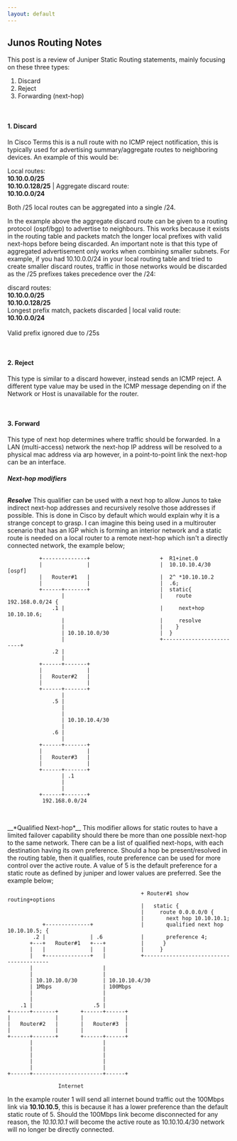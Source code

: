 ```yaml
---
layout: default
---
```


## Junos Routing Notes

This post is a review of Juniper Static Routing statements, mainly focusing on these three types:

1. Discard
2. Reject
3. Forwarding (next-hop)

<br/>

#### **1. Discard**

In Cisco Terms this is a null route with no ICMP reject notification, this is typically used for advertising summary/aggregate routes to neighboring devices. An example of this would be:

Local routes: <br> **10.10.0.0/25** <br> **10.10.0.128/25** | Aggregate discard route: <br> **10.10.0.0/24**  

Both /25 local routes can be aggregated into a single /24.

In the example above the aggregate discard route can be given to a routing protocol (ospf/bgp) to advertise to neighbours. This works because it exists in the routing table and packets match the longer local prefixes with valid next-hops before being discarded. An important note is that this type of aggregated advertisement only works when combining smaller subnets. For example, if you had 10.10.0.0/24 in your local routing table and tried to create smaller discard routes, traffic in those networks would be discarded as the /25 prefixes takes precedence over the /24:

discard routes: <br> **10.10.0.0/25** <br> **10.10.0.128/25** <br> Longest prefix match, packets discarded | local valid route: <br> **10.10.0.0/24** <br>  <br> Valid prefix ignored due to /25s

<br/>

#### **2. Reject**

This type is similar to a discard however, instead sends an ICMP reject. A different type value may be used in the ICMP message depending on if the Network or Host is unavailable for the router.

<br/>



#### **3. Forward**
This type of next hop determines where traffic should be forwarded. In a LAN (multi-access) network the next-hop IP address will be resolved to a physical mac address via arp however, in a point-to-point link the next-hop can be an interface.

###### **Next-hop modifiers** <br/>
__*Resolve*__
This qualifier can be used with a next hop to allow Junos to take indirect next-hop addresses and recursively resolve those addresses if possible. This is done in Cisco by default which would explain why it is a strange concept to grasp. I can imagine this being used in a multirouter scenario that has an IGP which is forming an interior network and a static route is needed on a local router to a remote next-hop which isn't a directly connected network, the example below;

```
          +--------------+                      +  R1+inet.0
          |              |                      |  10.10.10.4/30 [ospf]
          |   Router#1   |                      |  2^ *10.10.10.2
          |              |                      |  .6;
          +------+-------+                      |  static{
                 |                              |    route 192.168.0.0/24 {
              .1 |                              |     next+hop 10.10.10.6;
                 |                              |     resolve
                 |                              |    }
                 | 10.10.10.0/30                |  }
                 |                              +-------------------------+
              .2 |
                 |
          +------+-------+
          |              |
          |   Router#2   |
          |              |
          +------+-------+
                 |
              .5 |
                 |
                 |
                 | 10.10.10.4/30
                 |
              .6 |
                 |
          +------+-------+
          |              |
          |   Router#3   |
          |              |
          +------+-------+
                 | .1
                 |
                 |
          +------+-------+
           192.168.0.0/24


```
<br/>
__*Qualified Next-hop*__
This modifier allows for static routes to have a limited failover capability should there be more than one possible next-hop to the same network. There can be a list of qualified next-hops, with each destination having its own preference. Should a hop be present/resolved in the routing table, then it qualifies, route preference can be used for more control over the active route. A value of 5 is the default preference for a static route as defined by juniper and lower values are preferred. See the example below; 

````
                                          + Router#1 show routing+options
                                          |   static {
                                          |     route 0.0.0.0/0 {
                                          |       next hop 10.10.10.1;
           +--------------+               |       qualified next hop 10.10.10.5; {
        .2 |              | .6            |       preference 4;
       +---+   Router#1   +---+           |      }
       |   |              |   |           |     }
       |   +--------------+   |           +----------------------------------------
       |                      |
       |                      |
       | 10.10.10.0/30        | 10.10.10.4/30
       | 1Mbps                | 100Mbps
       |                      |
       |                      |
    .1 |                   .5 |
+------+-------+       +------+------+
|              |       |             |
|   Router#2   |       |   Router#3  |
|              |       |             |
+------+-------+       +------+------+
       |                      |
       |                      |
       |                      |
       |                      |
       |                      |
+------+----------------------+------+

                Internet

````

In the example router 1 will send all internet bound traffic out the 100Mbps link via **10.10.10.5**, this is because it has a lower preference than the default static route of 5. Should the 100Mbps link become disconnected for any reason, the *10.10.10.1* will become the active route as 10.10.10.4/30 network will no longer be directly connected.


